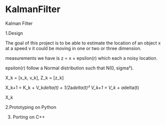 # KalmanFilter
Kalman Filter

1.Design

The goal of this project is to be able to estimate the location of an object x at a speed v it could be moving in one or two or three dimension.

measurements we have is z = x + epsilon(r) which each a noisy location.

epsilon(r) follow a Normal distribution such that N(0, sigma²).

X_k = [x_k, v_k], 
Z_k = [z_k]

X_k+1 = K_k + V_k*delta(t) + 1/2*a*delta(t)²
V_k+1 = V_k + a*delta(t)

X_k 

	
2.Prototyping on Python

3. Porting on C++
